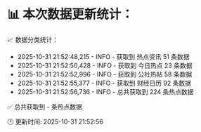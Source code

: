 📊 本次数据更新统计：
==========================

📈 数据分类统计：
- 2025-10-31 21:52:48,215 - INFO - 获取到 热点资讯 51 条数据
- 2025-10-31 21:52:50,428 - INFO - 获取到 今日热点 23 条数据
- 2025-10-31 21:52:52,996 - INFO - 获取到 公社热帖 58 条数据
- 2025-10-31 21:52:55,377 - INFO - 获取到 财经日历 92 条数据
- 2025-10-31 21:52:56,736 - INFO - 总共获取到 224 条热点数据

✅ 总共获取到 - 条热点数据

🕐 更新时间: 2025-10-31 21:52:56
